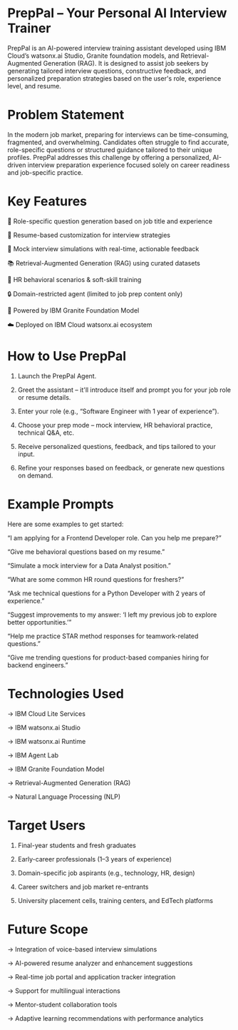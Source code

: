 # PrepPal – Your Personal AI Interview Trainer
PrepPal is an AI-powered interview training assistant developed using IBM Cloud’s watsonx.ai Studio, Granite foundation models, and Retrieval-Augmented Generation (RAG). It is designed to assist job seekers by generating tailored interview questions, constructive feedback, and personalized preparation strategies based on the user's role, experience level, and resume.

# Problem Statement
In the modern job market, preparing for interviews can be time-consuming, fragmented, and overwhelming. Candidates often struggle to find accurate, role-specific questions or structured guidance tailored to their unique profiles. PrepPal addresses this challenge by offering a personalized, AI-driven interview preparation experience focused solely on career readiness and job-specific practice.

# Key Features
🎯 Role-specific question generation based on job title and experience

📄 Resume-based customization for interview strategies

🧪 Mock interview simulations with real-time, actionable feedback

📚 Retrieval-Augmented Generation (RAG) using curated datasets

🧠 HR behavioral scenarios & soft-skill training

🔒 Domain-restricted agent (limited to job prep content only)

🧬 Powered by IBM Granite Foundation Model

☁️ Deployed on IBM Cloud watsonx.ai ecosystem

# How to Use PrepPal
1.  Launch the PrepPal Agent.

2.  Greet the assistant – it'll introduce itself and prompt you for your job role or resume details.

3.  Enter your role (e.g., “Software Engineer with 1 year of experience”).

4.  Choose your prep mode – mock interview, HR behavioral practice, technical Q&A, etc.

5.  Receive personalized questions, feedback, and tips tailored to your input.

6.  Refine your responses based on feedback, or generate new questions on demand.

# Example Prompts
Here are some examples to get started: 

“I am applying for a Frontend Developer role. Can you help me prepare?”

“Give me behavioral questions based on my resume.”

“Simulate a mock interview for a Data Analyst position.”

“What are some common HR round questions for freshers?”

“Ask me technical questions for a Python Developer with 2 years of experience.”

“Suggest improvements to my answer: ‘I left my previous job to explore better opportunities.’”

“Help me practice STAR method responses for teamwork-related questions.”

“Give me trending questions for product-based companies hiring for backend engineers.”

# Technologies Used
-> IBM Cloud Lite Services

-> IBM watsonx.ai Studio

-> IBM watsonx.ai Runtime

-> IBM Agent Lab

-> IBM Granite Foundation Model

-> Retrieval-Augmented Generation (RAG)

-> Natural Language Processing (NLP)

# Target Users
1. Final-year students and fresh graduates

2. Early-career professionals (1–3 years of experience)

3. Domain-specific job aspirants (e.g., technology, HR, design)

4. Career switchers and job market re-entrants

5. University placement cells, training centers, and EdTech platforms

# Future Scope
-> Integration of voice-based interview simulations

-> AI-powered resume analyzer and enhancement suggestions

-> Real-time job portal and application tracker integration

-> Support for multilingual interactions

-> Mentor-student collaboration tools

-> Adaptive learning recommendations with performance analytics

